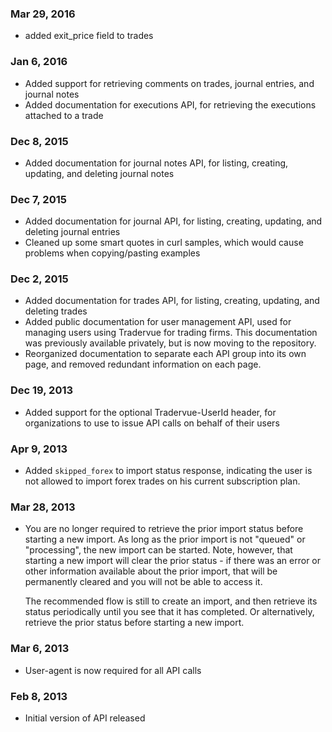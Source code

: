 ### Mar 29, 2016

- added exit_price field to trades

### Jan 6, 2016

- Added support for retrieving comments on trades, journal entries, and journal notes
- Added documentation for executions API, for retrieving the executions attached to a trade

### Dec 8, 2015

- Added documentation for journal notes API, for listing, creating, updating, and deleting journal notes

### Dec 7, 2015

- Added documentation for journal API, for listing, creating, updating, and deleting journal entries
- Cleaned up some smart quotes in curl samples, which would cause problems when copying/pasting examples

### Dec 2, 2015

- Added documentation for trades API, for listing, creating, updating, and deleting trades
- Added public documentation for user management API, used for managing users using
  Tradervue for trading firms. This documentation
  was previously available privately, but is now moving to the repository.
- Reorganized documentation to separate each API group into its own page, and removed
  redundant information on each page.

### Dec 19, 2013

- Added support for the optional Tradervue-UserId header, for organizations to use to
  issue API calls on behalf of their users


### Apr 9, 2013

- Added `skipped_forex` to import status response, indicating the user is not allowed to
  import forex trades on his current subscription plan.

### Mar 28, 2013

- You are no longer required to retrieve the prior import status before starting a new
  import. As long as the prior import is not "queued" or "processing", the new import
  can be started. Note, however, that starting a new import will clear the prior status -
  if there was an error or other information available about the prior import, that will
  be permanently cleared and you will not be able to access it.

  The recommended flow is still to create an import, and then retrieve its status periodically
  until you see that it has completed. Or alternatively, retrieve the prior status before starting a
  new import.

### Mar 6, 2013

- User-agent is now required for all API calls

### Feb 8, 2013

- Initial version of API released
